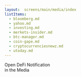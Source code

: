 ```yaml
---
layout:  screens/main/media/index
listItems:
  - bloomberg.md
  - yahoo.md
  - investing.md
  - merkets-insider.md
  - btc-manager.md
  - coin-gape.md
  - cryptocurrenciesnewz.md
  - utoday.md
---
```


Open DeFi Notification <br /> in the Media